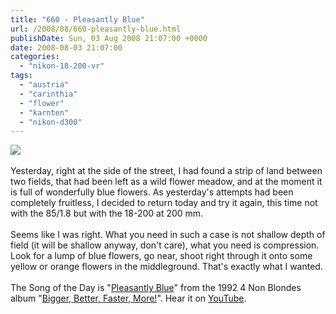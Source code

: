 ```yaml
---
title: "660 - Pleasantly Blue"
url: /2008/08/660-pleasantly-blue.html
publishDate: Sun, 03 Aug 2008 21:07:00 +0000
date: 2008-08-03 21:07:00
categories: 
  - "nikon-18-200-vr"
tags: 
  - "austria"
  - "carinthia"
  - "flower"
  - "karnten"
  - "nikon-d300"
---
```

<a href="https://d25zfm9zpd7gm5.cloudfront.net/1200x1200/2008/20080803_165357_ps.jpg" target="_blank"><img src="https://d25zfm9zpd7gm5.cloudfront.net/0600x0600/2008/20080803_165357_ps.jpg"/></a><br/><br/><a href="https://d25zfm9zpd7gm5.cloudfront.net/1200x1200/2008/20080803_170531_ps.jpg" target="_blank"><img alt="" border="0" src="https://d25zfm9zpd7gm5.cloudfront.net/0150x0150/2008/20080803_170531_ps.jpg" style="margin: 0pt 0px 0pt 10px; float: right;"/></a> Yesterday, right at the side of the street, I had found a strip of land between two fields, that had been left as a wild flower meadow, and at the moment it is full of wonderfully blue flowers. As yesterday's attempts had been completely fruitless, I decided to return today and try it again, this time not with the 85/1.8 but with the 18-200 at 200 mm. <br/><br/><a href="https://d25zfm9zpd7gm5.cloudfront.net/1200x1200/2008/20080803_170641_ps.jpg" target="_blank"><img alt="" border="0" src="https://d25zfm9zpd7gm5.cloudfront.net/0150x0150/2008/20080803_170641_ps.jpg" style="margin: 0pt 10px 0pt 0px; float: left;"/></a> Seems like I was right. What you need in  such a case is not shallow depth of field (it will be shallow anyway, don't care), what you need is compression. Look for a lump of blue flowers, go near, shoot right through it onto some yellow or orange flowers in the middleground. That's exactly what I wanted.<br/><br/>The Song of the Day is "<a href="http://www.lyricstime.com/4-non-blondes-pleasantly-blue-lyrics.html" target="_blank">Pleasantly Blue</a>" from the 1992 4 Non Blondes album "<a href="http://www.amazon.com/Bigger-Better-Faster-More-Blondes/dp/B000001Y5D" target="_blank">Bigger, Better, Faster, More!</a>". Hear it on <a href="http://www.youtube.com/watch?v=4gdnhfMEryE" target="_blank">YouTube</a>.
